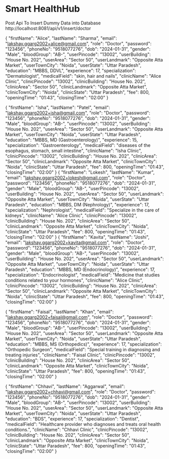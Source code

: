 # Smart HealthHub 

Post Api To Insert Dummy Data into Database 
http://localhost:8081/api/v1/insert/doctor

{
    "firstName": "Alice",
    "lastName": "Sharma",
    "email": "lakshay.ggarg2002+alice@gmail.com",
    "role": "Doctor",
    "password": "123456",
    "phoneNo": "9518077276",
    "dob": "2024-01-31",
    "gender": "Male",
    "bloodGroup": "AB-",
    "userPincode": "13002",
    "userBuilding": "House No. 202",
    "userArea": "Sector 50",
    "userLandmark": "Opposite Atta Market",
    "userTownCity": "Noida",
    "userState": "Uttar Paradesh",
    "education": "MBBS, DDVL",
    "experience": 17,
    "specialization": "Dermatologist",
    "medicalField": "skin, hair and nails",
    "clinicName": "Alice Clinic",
    "clinicPincode": "13002",
    "clinicBuilding": "House No. 202",
    "clinicArea": "Sector 50",
    "clinicLandmark": "Opposite Atta Market",
    "clinicTownCity": "Noida",
    "clinicState": "Uttar Paradesh",
    "fee": 800,
    "openingTime": "01:43",
    "closingTime": "02:00"
}

{
    "firstName": "Isha",
    "lastName": "Patel",
    "email": "lakshay.ggarg2002+isha@gmail.com",
    "role": "Doctor",
    "password": "123456",
    "phoneNo": "9518077276",
    "dob": "2024-01-31",
    "gender": "Male",
    "bloodGroup": "AB-",
    "userPincode": "13002",
    "userBuilding": "House No. 202",
    "userArea": "Sector 50",
    "userLandmark": "Opposite Atta Market",
    "userTownCity": "Noida",
    "userState": "Uttar Paradesh",
    "education": "MBBS, MD (Gastroenterology)",
    "experience": 15,
    "specialization": "Gastroenterology",
    "medicalField": "diseases of the esophagus, stomach, small intestine",
    "clinicName": "Isha Clinic",
    "clinicPincode": "13002",
    "clinicBuilding": "House No. 202",
    "clinicArea": "Sector 50",
    "clinicLandmark": "Opposite Atta Market",
    "clinicTownCity": "Noida",
    "clinicState": "Uttar Paradesh",
    "fee": 800,
    "openingTime": "01:43",
    "closingTime": "02:00"
}
{
    "firstName": "Lokesh",
    "lastName": "Kumar",
    "email": "lakshay.ggarg2002+lokesh@gmail.com",
    "role": "Doctor",
    "password": "123456",
    "phoneNo": "9518077276",
    "dob": "2024-01-31",
    "gender": "Male",
    "bloodGroup": "AB-",
    "userPincode": "13002",
    "userBuilding": "House No. 202",
    "userArea": "Sector 50",
    "userLandmark": "Opposite Atta Market",
    "userTownCity": "Noida",
    "userState": "Uttar Paradesh",
    "education": "MBBS, DM (Nephrology)",
    "experience": 17,
    "specialization": "Nephrologist",
    "medicalField": "Specialize in the care of kidneys",
    "clinicName": "Alice Clinic",
    "clinicPincode": "13002",
    "clinicBuilding": "House No. 202",
    "clinicArea": "Sector 50",
    "clinicLandmark": "Opposite Atta Market",
    "clinicTownCity": "Noida",
    "clinicState": "Uttar Paradesh",
    "fee": 800,
    "openingTime": "01:43",
    "closingTime": "02:00"
}
{
    "firstName": "Kavita",
    "lastName": "Joshi",
    "email": "lakshay.ggarg2002+kavita@gmail.com",
    "role": "Doctor",
    "password": "123456",
    "phoneNo": "9518077276",
    "dob": "2024-01-31",
    "gender": "Male",
    "bloodGroup": "AB-",
    "userPincode": "13002",
    "userBuilding": "House No. 202",
    "userArea": "Sector 50",
    "userLandmark": "Opposite Atta Market",
    "userTownCity": "Noida",
    "userState": "Uttar Paradesh",
    "education": "MBBS, MD (Endocrinology)",
    "experience": 17,
    "specialization": "Endocrinologist",
    "medicalField": "Medicine that studies conditions related to your hormones",
    "clinicName": "Alice Clinic",
    "clinicPincode": "13002",
    "clinicBuilding": "House No. 202",
    "clinicArea": "Sector 50",
    "clinicLandmark": "Opposite Atta Market",
    "clinicTownCity": "Noida",
    "clinicState": "Uttar Paradesh",
    "fee": 800,
    "openingTime": "01:43",
    "closingTime": "02:00"
}

{
    "firstName": "Faisal",
    "lastName": "Khan",
    "email": "lakshay.ggarg2002+faisal@gmail.com",
    "role": "Doctor",
    "password": "123456",
    "phoneNo": "9518077276",
    "dob": "2024-01-31",
    "gender": "Male",
    "bloodGroup": "AB-",
    "userPincode": "13002",
    "userBuilding": "House No. 202",
    "userArea": "Sector 50",
    "userLandmark": "Opposite Atta Market",
    "userTownCity": "Noida",
    "userState": "Uttar Paradesh",
    "education": "MBBS, MS (Orthopedics)",
    "experience": 17,
    "specialization": "Orthopedic Surgeon",
    "medicalField": "Special training in diagnosing and treating injuries",
    "clinicName": "Faisal Clinic",
    "clinicPincode": "13002",
    "clinicBuilding": "House No. 202",
    "clinicArea": "Sector 50",
    "clinicLandmark": "Opposite Atta Market",
    "clinicTownCity": "Noida",
    "clinicState": "Uttar Paradesh",
    "fee": 800,
    "openingTime": "01:43",
    "closingTime": "02:00"
}

{
    "firstName": "Chhavi",
    "lastName": "Aggarwal",
    "email": "lakshay.ggarg2002+chhavi@gmail.com",
    "role": "Doctor",
    "password": "123456",
    "phoneNo": "9518077276",
    "dob": "2024-01-31",
    "gender": "Male",
    "bloodGroup": "AB-",
    "userPincode": "13002",
    "userBuilding": "House No. 202",
    "userArea": "Sector 50",
    "userLandmark": "Opposite Atta Market",
    "userTownCity": "Noida",
    "userState": "Uttar Paradesh",
    "education": "BDS",
    "experience": 17,
    "specialization": "Dentist",
    "medicalField": "Healthcare provider who diagnoses and treats oral health conditions.",
    "clinicName": "Chhavi Clinic",
    "clinicPincode": "13002",
    "clinicBuilding": "House No. 202",
    "clinicArea": "Sector 50",
    "clinicLandmark": "Opposite Atta Market",
    "clinicTownCity": "Noida",
    "clinicState": "Uttar Paradesh",
    "fee": 800,
    "openingTime": "01:43",
    "closingTime": "02:00"
}
